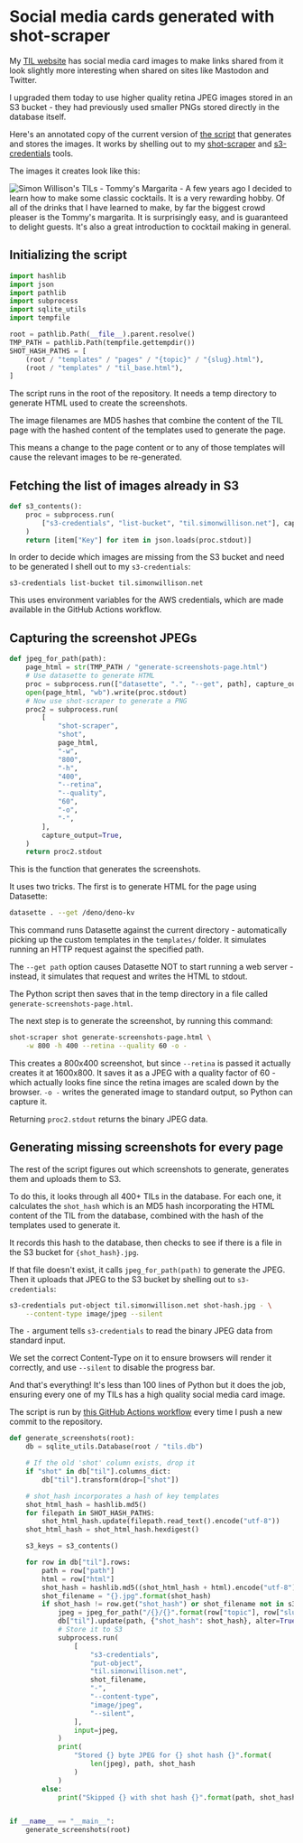 # Social media cards generated with shot-scraper

My [TIL website](https://til.simonwillison.net/) has social media card images to make links shared from it look slightly more interesting when shared on sites like Mastodon and Twitter.

I upgraded them today to use higher quality retina JPEG images stored in an S3 bucket - they had previously used smaller PNGs stored directly in the database itself.

Here's an annotated copy of the current version of [the script](https://github.com/simonw/til/blob/21549e289ca8e5f941fab9cd06f7baa470863ceb/generate_screenshots.py) that generates and stores the images. It works by shelling out to my [shot-scraper](https://shot-scraper.datasette.io/) and [s3-credentials](https://s3-credentials.readthedocs.io/) tools.

The images it creates look like this:

![Simon Willison's TILs - Tommy's Margarita - A few years ago I decided to learn how to make some classic cocktails. It is a very rewarding hobby. Of all of the drinks that I have learned to make, by far the biggest crowd pleaser is the Tommy's margarita. It is surprisingly easy, and is guaranteed to delight guests. It's also a great introduction to cocktail making in general.](https://user-images.githubusercontent.com/9599/235336801-57ce5c84-0629-41ac-8589-d26846aaace9.png)


## Initializing the script

```python
import hashlib
import json
import pathlib
import subprocess
import sqlite_utils
import tempfile

root = pathlib.Path(__file__).parent.resolve()
TMP_PATH = pathlib.Path(tempfile.gettempdir())
SHOT_HASH_PATHS = [
    (root / "templates" / "pages" / "{topic}" / "{slug}.html"),
    (root / "templates" / "til_base.html"),
]
```
The script runs in the root of the repository. It needs a temp directory to generate HTML used to create the screenshots.

The image filenames are MD5 hashes that combine the content of the TIL page with the hashed content of the templates used to generate the page.

This means a change to the page content or to any of those templates will cause the relevant images to be re-generated.

## Fetching the list of images already in S3

```python
def s3_contents():
    proc = subprocess.run(
        ["s3-credentials", "list-bucket", "til.simonwillison.net"], capture_output=True
    )
    return [item["Key"] for item in json.loads(proc.stdout)]
```
In order to decide which images are missing from the S3 bucket and need to be generated I shell out to my `s3-credentials`:

    s3-credentials list-bucket til.simonwillison.net

This uses environment variables for the AWS credentials, which are made available in the GitHub Actions workflow.

## Capturing the screenshot JPEGs

```python
def jpeg_for_path(path):
    page_html = str(TMP_PATH / "generate-screenshots-page.html")
    # Use datasette to generate HTML
    proc = subprocess.run(["datasette", ".", "--get", path], capture_output=True)
    open(page_html, "wb").write(proc.stdout)
    # Now use shot-scraper to generate a PNG
    proc2 = subprocess.run(
        [
            "shot-scraper",
            "shot",
            page_html,
            "-w",
            "800",
            "-h",
            "400",
            "--retina",
            "--quality",
            "60",
            "-o",
            "-",
        ],
        capture_output=True,
    )
    return proc2.stdout
```
This is the function that generates the screenshots.

It uses two tricks. The first is to generate HTML for the page using Datasette:
```bash
datasette . --get /deno/deno-kv
```
This command runs Datasette against the current directory - automatically picking up the custom templates in the `templates/` folder. It simulates running an HTTP request against the specified path.

The `--get path` option causes Datasette NOT to start running a web server - instead, it simulates that request and writes the HTML to stdout.

The Python script then saves that in the temp directory in a file called `generate-screenshots-page.html`.

The next step is to generate the screenshot, by running this command:

```bash
shot-scraper shot generate-screenshots-page.html \
    -w 800 -h 400 --retina --quality 60 -o -
```
This creates a 800x400 screenshot, but since `--retina` is passed it actually creates it at 1600x800. It saves it as a JPEG with a quality factor of 60 - which actually looks fine since the retina images are scaled down by the browser. `-o -` writes the generated image to standard output, so Python can capture it.

Returning `proc2.stdout` returns the binary JPEG data.

## Generating missing screenshots for every page

The rest of the script figures out which screenshots to generate, generates them and uploads them to S3.

To do this, it looks through all 400+ TILs in the database. For each one, it calculates the `shot_hash` which is an MD5 hash incorporating the HTML content of the TIL from the database, combined with the hash of the templates used to generate it.

It records this hash to the database, then checks to see if there is a file in the S3 bucket for `{shot_hash}.jpg`.

If that file doesn't exist, it calls `jpeg_for_path(path)` to generate the JPEG. Then it uploads that JPEG to the S3 bucket by shelling out to `s3-credentials`:

```bash
s3-credentials put-object til.simonwillison.net shot-hash.jpg - \
    --content-type image/jpeg --silent
```
The `-` argument tells `s3-credentials` to read the binary JPEG data from standard input.

We set the correct Content-Type on it to ensure browsers will render it correctly, and use `--silent` to disable the progress bar.

And that's everything! It's less than 100 lines of Python but it does the job, ensuring every one of my TILs has a high quality social media card image.

The script is run by [this GitHub Actions workflow](https://github.com/simonw/til/blob/main/.github/workflows/build.yml) every time I push a new commit to the repository.

```python
def generate_screenshots(root):
    db = sqlite_utils.Database(root / "tils.db")

    # If the old 'shot' column exists, drop it
    if "shot" in db["til"].columns_dict:
        db["til"].transform(drop=["shot"])

    # shot_hash incorporates a hash of key templates
    shot_html_hash = hashlib.md5()
    for filepath in SHOT_HASH_PATHS:
        shot_html_hash.update(filepath.read_text().encode("utf-8"))
    shot_html_hash = shot_html_hash.hexdigest()

    s3_keys = s3_contents()

    for row in db["til"].rows:
        path = row["path"]
        html = row["html"]
        shot_hash = hashlib.md5((shot_html_hash + html).encode("utf-8")).hexdigest()
        shot_filename = "{}.jpg".format(shot_hash)
        if shot_hash != row.get("shot_hash") or shot_filename not in s3_keys:
            jpeg = jpeg_for_path("/{}/{}".format(row["topic"], row["slug"]))
            db["til"].update(path, {"shot_hash": shot_hash}, alter=True)
            # Store it to S3
            subprocess.run(
                [
                    "s3-credentials",
                    "put-object",
                    "til.simonwillison.net",
                    shot_filename,
                    "-",
                    "--content-type",
                    "image/jpeg",
                    "--silent",
                ],
                input=jpeg,
            )
            print(
                "Stored {} byte JPEG for {} shot hash {}".format(
                    len(jpeg), path, shot_hash
                )
            )
        else:
            print("Skipped {} with shot hash {}".format(path, shot_hash))


if __name__ == "__main__":
    generate_screenshots(root)
```
